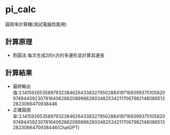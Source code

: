 # pi_calc
圓周率計算機(測試電腦性能用)

## 計算原理
- 割圓法 每次生成2的n方的多邊形並計算其邊長
## 計算結果
- 最終輸出值:3.1415926535897932384626433832795028841971693993751058209749445923078164062862089986280348253421170679821480865132823066470938446
- 正確圓周率:3.1415926535897932384626433832795028841971693993751058209749445923078164062862089986280348253421170679821480865132823066470938446(ChatGPT)
